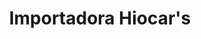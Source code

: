 ---
title: "Importadora Hiocar's"
url: /barrios-unidos/importadora-hiocars/
shop: piezas de automóviles
---